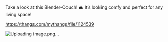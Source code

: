 Take a look at this Blender-Couch! 🛋️ It’s looking comfy and perfect for any living space!

https://thangs.com/mythangs/file/1124539

![Uploading image.png…]()
